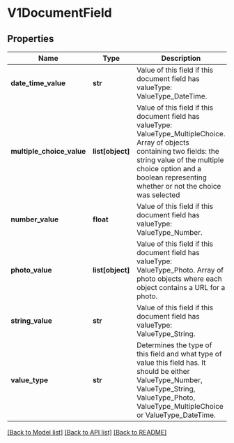 # V1DocumentField

## Properties
Name | Type | Description | Notes
------------ | ------------- | ------------- | -------------
**date_time_value** | **str** | Value of this field if this document field has valueType: ValueType_DateTime. | [optional] 
**multiple_choice_value** | **list[object]** | Value of this field if this document field has valueType: ValueType_MultipleChoice. Array of objects containing two fields: the string value of the multiple choice option and a boolean representing whether or not the choice was selected | [optional] 
**number_value** | **float** | Value of this field if this document field has valueType: ValueType_Number. | [optional] 
**photo_value** | **list[object]** | Value of this field if this document field has valueType: ValueType_Photo. Array of photo objects where each object contains a URL for a photo. | [optional] 
**string_value** | **str** | Value of this field if this document field has valueType: ValueType_String. | [optional] 
**value_type** | **str** | Determines the type of this field and what type of value this field has. It should be either ValueType_Number, ValueType_String, ValueType_Photo, ValueType_MultipleChoice or ValueType_DateTime. | 

[[Back to Model list]](../README.md#documentation-for-models) [[Back to API list]](../README.md#documentation-for-api-endpoints) [[Back to README]](../README.md)

